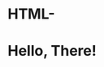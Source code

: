 # HTML-
<!doctype html>
<html>
  <title> Najla Website App</title>
</head>
<body>
  <h1>Hello, There!</h1>
  </body>
</html>
